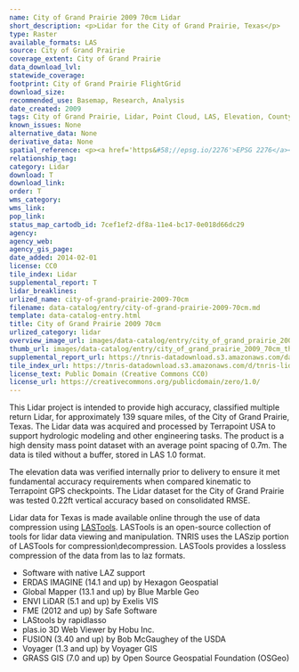 ```yaml
---
name: City of Grand Prairie 2009 70cm Lidar
short_description: <p>Lidar for the City of Grand Prairie, Texas</p>
type: Raster
available_formats: LAS
source: City of Grand Prairie
coverage_extent: City of Grand Prairie
data_download_lvl:
statewide_coverage:
footprint: City of Grand Prairie FlightGrid
download_size:
recommended_use: Basemap, Research, Analysis
date_created: 2009
tags: City of Grand Prairie, Lidar, Point Cloud, LAS, Elevation, County, Historical
known_issues: None
alternative_data: None
derivative_data: None
spatial_reference: <p><a href='https&#58;//epsg.io/2276'>EPSG 2276</a></p>
relationship_tag:
category: Lidar
download: T
download_link:
order: T
wms_category:
wms_link:
pop_link:
status_map_cartodb_id: 7cef1ef2-df8a-11e4-bc17-0e018d66dc29
agency:
agency_web:
agency_gis_page:
date_added: 2014-02-01
license: CC0
tile_index: Lidar
supplemental_report: T
lidar_breaklines:
urlized_name: city-of-grand-prairie-2009-70cm
filename: data-catalog/entry/city-of-grand-prairie-2009-70cm.md
template: data-catalog-entry.html
title: City of Grand Prairie 2009 70cm
urlized_category: lidar
overview_image_url: images/data-catalog/entry/city_of_grand_prairie_2009_70cm_overview.jpg
thumb_url: images/data-catalog/entry/city_of_grand_prairie_2009_70cm_th.jpg
supplemental_report_url: https://tnris-datadownload.s3.amazonaws.com/datacatalog/supplemental_reports/city_of_grand_prairie_2009_70cm_supplementalreports.zip
tile_index_url: https://tnris-datadownload.s3.amazonaws.com/d/tnris-lidar/state/tx/tnris-lidar_tx.zip
license_text: Public Domain (Creative Commons CC0)
license_url: https://creativecommons.org/publicdomain/zero/1.0/
---
```


This Lidar project is intended to provide high accuracy, classified multiple return Lidar, for approximately 139 square miles, of the City of Grand Prairie, Texas. The Lidar data was acquired and processed by Terrapoint USA to support hydrologic modeling and other engineering tasks. The product is a high density mass point dataset with an average point spacing of 0.7m. The data is tiled without a buffer, stored in LAS 1.0 format.

The elevation data was verified internally prior to delivery to ensure it met fundamental accuracy requirements when compared kinematic to Terrapoint GPS checkpoints. The Lidar dataset for the City of Grand Prairie was tested 0.22ft vertical accuracy based on consolidated RMSE.

Lidar data for Texas is made available online through the use of data compression using [LASTools](https://rapidlasso.com/lastools/). LASTools is an open-source collection of tools for lidar data viewing and manipulation. TNRIS uses the LASzip portion of LASTools for compression\decompression. LASTools provides a lossless compression of the data from las to laz formats.

- Software with native LAZ support
- ERDAS IMAGINE (14.1 and up) by Hexagon Geospatial
- Global Mapper (13.1 and up) by Blue Marble Geo
- ENVI LiDAR (5.1 and up) by Exelis VIS
- FME (2012 and up) by Safe Software
- LAStools by rapidlasso
- plas.io 3D Web Viewer by Hobu Inc.
- FUSION (3.40 and up) by Bob McGaughey of the USDA
- Voyager (1.3 and up) by Voyager GIS
- GRASS GIS (7.0 and up) by Open Source Geospatial Foundation (OSGeo)
